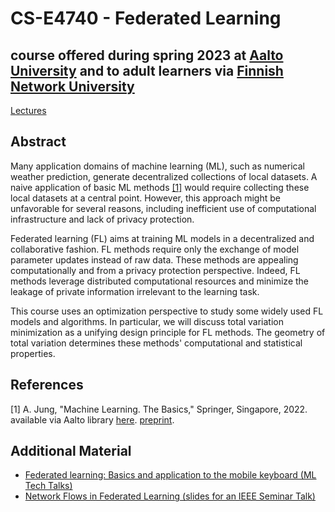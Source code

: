 # CS-E4740 - Federated Learning 
## course offered during spring 2023 at [Aalto University](https://www.aalto.fi/en) and to adult learners via [Finnish Network University](https://fitech.io/en/)

<a href="Lectures.html"> Lectures </a> 

## Abstract

Many application domains of machine learning (ML), such as numerical weather prediction, generate decentralized 
collections of local datasets. A naive application of basic ML methods [[1]](#1) would require collecting these local datasets 
at a central point. However, this approach might be unfavorable for several reasons, including inefficient use of 
computational infrastructure and lack of privacy protection.

Federated learning (FL) aims at training ML models in a decentralized and collaborative fashion. FL methods require only the 
exchange of model parameter updates instead of raw data. These methods are appealing computationally and from a 
privacy protection perspective. Indeed, FL methods leverage distributed computational resources and minimize the leakage 
of private information irrelevant to the learning task.

This course uses an optimization perspective to study some widely used FL models and algorithms. In particular, we will 
discuss total variation minimization as a unifying design principle for FL methods. The geometry of total variation 
determines these methods' computational and statistical properties. 

## References
<a id="1">[1]</a> 
A. Jung, "Machine Learning. The Basics," Springer, Singapore, 2022. available via Aalto library [here](https://primo.aalto.fi/discovery/search?query=any,contains,machine%20learning%20the%20basics&tab=LibraryCatalog&search_scope=MyInstitution&vid=358AALTO_INST:VU1&lang=en&offset=0). [preprint](https://mlbook.cs.aalto.fi). 

## Additional Material

- [Federated learning: Basics and application to the mobile keyboard (ML Tech Talks)](https://www.youtube.com/watch?v=IXI1AjimfmE)
- [Network Flows in Federated Learning (slides for an IEEE Seminar Talk)](/slides/IEEE_Finland_CSS_RAS_SMCS.pdf)
